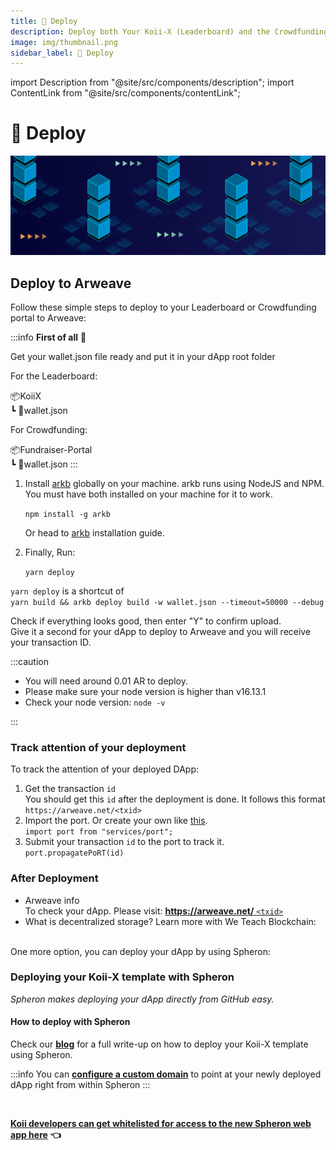 ```yaml
---
title: 🚀 Deploy
description: Deploy both Your Koii-X (Leaderboard) and the Crowdfunding portal
image: img/thumbnail.png
sidebar_label: 🚀 Deploy
---
```


import Description from "@site/src/components/description";
import ContentLink from "@site/src/components/contentLink";

# 🚀 Deploy

![Banner](../img/Build_&_Deploy.png)

<Description
  text="Deploy both Your Koii-X (Leaderboard) and the Crowdfunding portal"
/>

## Deploy to Arweave

Follow these simple steps to deploy to your Leaderboard or Crowdfunding portal to Arweave:

:::info
**First of all** :bell:&#x20;

Get your wallet.json file ready and put it in your dApp root folder

For the Leaderboard:

📦KoiiX  
┗ 📜wallet.json

For Crowdfunding:

📦Fundraiser-Portal  
┗ 📜wallet.json
:::

1. Install [arkb](https://github.com/textury/arkb) globally on your machine. arkb runs using NodeJS and NPM. You must have both installed on your machine for it to work.

   `npm install -g arkb`

   Or head to [arkb](https://github.com/textury/arkb#how-to-use) installation guide.

2. Finally, Run:

   `yarn deploy`

`yarn deploy` is a shortcut of  
`yarn build && arkb deploy build -w wallet.json --timeout=50000 --debug`

Check if everything looks good, then enter "Y" to confirm upload.  
Give it a second for your dApp to deploy to Arweave and you will receive your transaction ID.

:::caution

- You will need around 0.01 AR to deploy.
- Please make sure your node version is higher than v16.13.1
- Check your node version: `node -v`

:::

### Track attention of your deployment

To track the attention of your deployed DApp:

1. Get the transaction `id`  
   You should get this `id` after the deployment is done. It follows this format `https://arweave.net/<txid>`&#x20;
2. Import the port. Or create your own like [this](https://github.com/koii-network/koii.X/blob/main/src/services/port/index.js).  
   `import port from "services/port";`
3. Submit your transaction `id` to the port to track it.  
   `port.propagatePoRT(id)`

### After Deployment

- Arweave info  
  To check your dApp. Please visit: [**https://arweave.net/** `<txid>`](https://arweave.net/bfBeXkcccukv7DXbllIv1wBU69jZCN9YX3tL3V-TAas)
- What is decentralized storage? Learn more with We Teach Blockchain:

<ContentLink title="What is Decentralized Storage?" description="weteachblockchain.org" link="https://weteachblockchain.org/faq/decentralized-storage" imageLink="https://weteachblockchain.org/assets/img/logoFiles/cropped-android-chrome-256x256-192x192.png" />
<br />
One more option, you can deploy your dApp by using Spheron:

### Deploying your Koii-X template with Spheron

_Spheron makes deploying your dApp directly from GitHub easy._&#x20;

#### How to deploy with Spheron

Check our [**blog**](https://blog.koii.network/Deploying-your-Koii-X-template-with-Spheron/) for a full write-up on how to deploy your Koii-X template using Spheron.&#x20;

:::info
You can [**configure a custom domain**](https://docs.spheron.network/quick-start/configure-domain) to point at your newly deployed dApp right from within Spheron
:::
<br />

<ContentLink title="Spheron Protocol" description="Spheron Protocol - Best decentralized cloud storage in 3 clicks" link="https://spheron.network" imageLink="https://spheron.network/favicon.ico" />

<br/>

[**Koii developers can get whitelisted for access to the new Spheron web app here**](https://docs.google.com/forms/d/e/1FAIpQLSet47mE7L12hBuG_9a0baGvPpsYbEttK_xEgUO4qfg4RSDORw/viewform) **👈**
